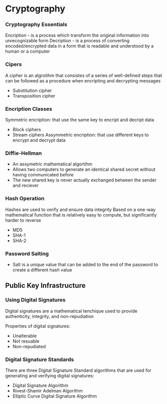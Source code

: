 # Cryptography 

### Cryptography Essentials 
Encription - is a process which transform the original information into unrecognizable form
Decription - is a process of converting encoded/encrypted data in a form that is readable and understood by a human or a computer

### Cipers 
A cipher is an algrotihm that consistes of a series of well-defined steps that can be followed as a procedure when encripting and decrypting messages 
- Substitution cipher
- Transposition cipher

### Encription Classes 
Symmetric encription: that use the same key to encript and decript data 
- Block ciphers
- Stream ciphers
Assymmetric encription: that use different keys to encrypt and decrypt data

### Diffie-Hellman 
- An assymetric mathematical algortihm 
- Allows two computers to generate an identical shared secret without having communicated before 
- The new shared key is never actually exchanged between the sender and reciever 

### Hash Operation
Hashes are used to verify and ensure data integrity 
Based on a one-way mathematical function that is relatively easy to compute, but significantly harder to reverse 

- MD5 
- SHA-1
- SHA-2

### Password Salting 
- Salt is a unique value that can be added to the end of the password to create a different hash value 

## Public Key Infrastructure

### Using Digital Signatures 
Digital signatures are a mathematical tenchique used to provide authenticity, integrity, and non-repudiation

Properties of digital signatures:
- Unalterable 
- Not resuable 
- Non-repudiated 

### Digital Signature Standards 
There are three Digital Signature Standard algorithms that are used for generating and verifying digital signatures:
- Digital Signature Algorithm
- Rivest-Shamir Adelman Algorithm
- Elliptic Curve Digital Signature Algorithm

